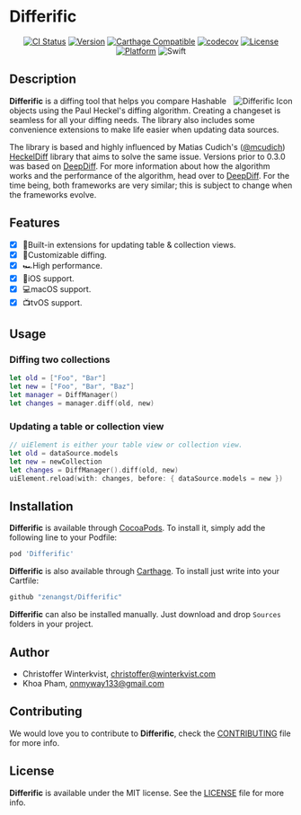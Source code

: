 # Differific

<div align="center">

[![CI Status](https://travis-ci.org/zenangst/Differific.svg?branch=master)](https://travis-ci.org/zenangst/Differific)
[![Version](https://img.shields.io/cocoapods/v/Differific.svg?style=flat)](http://cocoadocs.org/docsets/Differific)
[![Carthage Compatible](https://img.shields.io/badge/Carthage-compatible-4BC51D.svg?style=flat)](https://github.com/Carthage/Carthage)
[![codecov](https://codecov.io/gh/zenangst/Differific/branch/master/graph/badge.svg)](https://codecov.io/gh/zenangst/Differific)
[![License](https://img.shields.io/cocoapods/l/Differific.svg?style=flat)](http://cocoadocs.org/docsets/Differific)
[![Platform](https://img.shields.io/cocoapods/p/Differific.svg?style=flat)](http://cocoadocs.org/docsets/Differific)
![Swift](https://img.shields.io/badge/%20in-swift%204.2-orange.svg)

</div>

## Description

<img src="https://github.com/zenangst/Differific/blob/master/Images/Differific-icon.png?raw=true" alt="Differific Icon" align="right" />

**Differific** is a diffing tool that helps you compare Hashable objects using the Paul Heckel's diffing algorithm. Creating a changeset is seamless for all your diffing needs. The library also includes some convenience extensions to make life easier when updating data sources.

The library is based and highly influenced by Matias Cudich's ([@mcudich](https://github.com/mcudich)) [HeckelDiff](https://github.com/mcudich/HeckelDiff) library that aims to solve the same issue. Versions prior to 0.3.0 was based on [DeepDiff](https://github.com/onmyway133/DeepDiff).
For more information about how the algorithm works and the performance of the algorithm, head over to [DeepDiff](https://github.com/onmyway133/DeepDiff/blob/master/README.md#among-different-frameworks). For the time being, both frameworks are very similar; this is subject to change when the frameworks evolve.

## Features

- [x] 🍩Built-in extensions for updating table & collection views.
- [x] 🎩Customizable diffing.
- [x] 🏎High performance.
- [x] 📱iOS support.
- [x] 💻macOS support.
- [x] 📺tvOS support.

## Usage

### Diffing two collections

```swift
let old = ["Foo", "Bar"]
let new = ["Foo", "Bar", "Baz"]
let manager = DiffManager()
let changes = manager.diff(old, new)
```

### Updating a table or collection view

```swift
// uiElement is either your table view or collection view.
let old = dataSource.models
let new = newCollection
let changes = DiffManager().diff(old, new)
uiElement.reload(with: changes, before: { dataSource.models = new })
```


## Installation

**Differific** is available through [CocoaPods](http://cocoapods.org). To install
it, simply add the following line to your Podfile:

```ruby
pod 'Differific'
```

**Differific** is also available through [Carthage](https://github.com/Carthage/Carthage).
To install just write into your Cartfile:

```ruby
github "zenangst/Differific"
```

**Differific** can also be installed manually. Just download and drop `Sources` folders in your project.

## Author

- Christoffer Winterkvist, christoffer@winterkvist.com
- Khoa Pham, onmyway133@gmail.com

## Contributing

We would love you to contribute to **Differific**, check the [CONTRIBUTING](https://github.com/zenangst/Differific/blob/master/CONTRIBUTING.md) file for more info.

## License

**Differific** is available under the MIT license. See the [LICENSE](https://github.com/zenangst/Differific/blob/master/LICENSE.md) file for more info.
